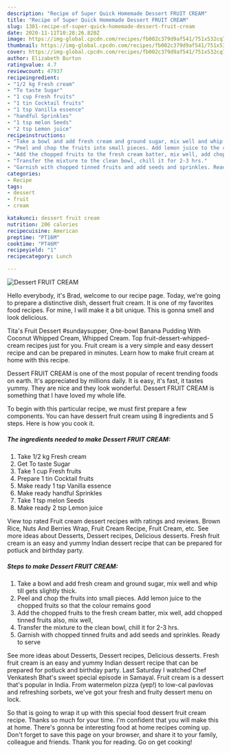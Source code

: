 ```yaml
---
description: "Recipe of Super Quick Homemade Dessert FRUIT CREAM"
title: "Recipe of Super Quick Homemade Dessert FRUIT CREAM"
slug: 1301-recipe-of-super-quick-homemade-dessert-fruit-cream
date: 2020-11-11T10:28:26.820Z
image: https://img-global.cpcdn.com/recipes/fb002c379d9af541/751x532cq70/dessert-fruit-cream-recipe-main-photo.jpg
thumbnail: https://img-global.cpcdn.com/recipes/fb002c379d9af541/751x532cq70/dessert-fruit-cream-recipe-main-photo.jpg
cover: https://img-global.cpcdn.com/recipes/fb002c379d9af541/751x532cq70/dessert-fruit-cream-recipe-main-photo.jpg
author: Elizabeth Burton
ratingvalue: 4.7
reviewcount: 47937
recipeingredient:
- "1/2 kg Fresh cream"
- "To taste Sugar"
- "1 cup Fresh fruits"
- "1 tin Cocktail fruits"
- "1 tsp Vanilla essence"
- "handful Sprinkles"
- "1 tsp melon Seeds"
- "2 tsp Lemon juice"
recipeinstructions:
- "Take a bowl and add fresh cream and ground sugar, mix well and whip till gets slightly thick."
- "Peel and chop the fruits into small pieces. Add lemon juice to the chopped fruits so that the colour remains good"
- "Add the chopped fruits to the fresh cream batter, mix well, add chopped tinned fruits also, mix well,"
- "Transfer the mixture to the clean bowl, chill it for 2-3 hrs."
- "Garnish with chopped tinned fruits and add seeds and sprinkles. Ready to serve"
categories:
- Recipe
tags:
- dessert
- fruit
- cream

katakunci: dessert fruit cream 
nutrition: 206 calories
recipecuisine: American
preptime: "PT16M"
cooktime: "PT46M"
recipeyield: "1"
recipecategory: Lunch

---
```



![Dessert FRUIT CREAM](https://img-global.cpcdn.com/recipes/fb002c379d9af541/751x532cq70/dessert-fruit-cream-recipe-main-photo.jpg)

Hello everybody, it's Brad, welcome to our recipe page. Today, we're going to prepare a distinctive dish, dessert fruit cream. It is one of my favorites food recipes. For mine, I will make it a bit unique. This is gonna smell and look delicious.

Tita&#39;s Fruit Dessert #sundaysupper, One-bowl Banana Pudding With Coconut Whipped Cream, Whipped Cream. Top fruit-dessert-whipped-cream recipes just for you. Fruit cream is a very simple and easy dessert recipe and can be prepared in minutes. Learn how to make fruit cream at home with this recipe.

Dessert FRUIT CREAM is one of the most popular of recent trending foods on earth. It's appreciated by millions daily. It is easy, it's fast, it tastes yummy. They are nice and they look wonderful. Dessert FRUIT CREAM is something that I have loved my whole life.


To begin with this particular recipe, we must first prepare a few components. You can have dessert fruit cream using 8 ingredients and 5 steps. Here is how you cook it.

<!--inarticleads1-->

##### The ingredients needed to make Dessert FRUIT CREAM:

1. Take 1/2 kg Fresh cream
1. Get To taste Sugar
1. Take 1 cup Fresh fruits
1. Prepare 1 tin Cocktail fruits
1. Make ready 1 tsp Vanilla essence
1. Make ready handful Sprinkles
1. Take 1 tsp melon Seeds
1. Make ready 2 tsp Lemon juice


View top rated Fruit cream dessert recipes with ratings and reviews. Brown Rice, Nuts And Berries Wrap, Fruit Cream Recipe, Fruit Cream, etc. See more ideas about Desserts, Dessert recipes, Delicious desserts. Fresh fruit cream is an easy and yummy Indian dessert recipe that can be prepared for potluck and birthday party. 

<!--inarticleads2-->

##### Steps to make Dessert FRUIT CREAM:

1. Take a bowl and add fresh cream and ground sugar, mix well and whip till gets slightly thick.
1. Peel and chop the fruits into small pieces. Add lemon juice to the chopped fruits so that the colour remains good
1. Add the chopped fruits to the fresh cream batter, mix well, add chopped tinned fruits also, mix well,
1. Transfer the mixture to the clean bowl, chill it for 2-3 hrs.
1. Garnish with chopped tinned fruits and add seeds and sprinkles. Ready to serve


See more ideas about Desserts, Dessert recipes, Delicious desserts. Fresh fruit cream is an easy and yummy Indian dessert recipe that can be prepared for potluck and birthday party. Last Saturday I watched Chef Venkatesh Bhat&#39;s sweet special episode in Samayal. Fruit cream is a dessert that&#39;s popular in India. From watermelon pizza (yep!) to low-cal pavlovas and refreshing sorbets, we&#39;ve got your fresh and fruity dessert menu on lock. 

So that is going to wrap it up with this special food dessert fruit cream recipe. Thanks so much for your time. I'm confident that you will make this at home. There's gonna be interesting food at home recipes coming up. Don't forget to save this page on your browser, and share it to your family, colleague and friends. Thank you for reading. Go on get cooking!
